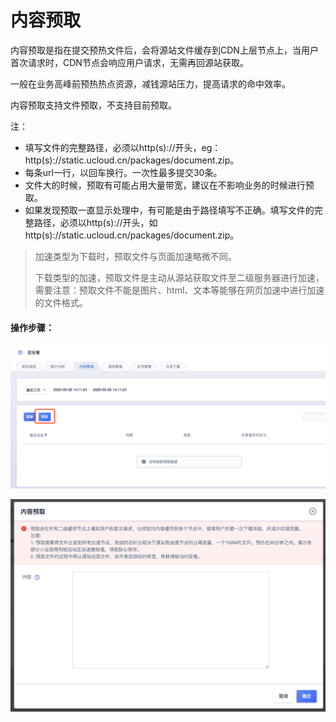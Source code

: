 # 内容预取

内容预取是指在提交预热文件后，会将源站文件缓存到CDN上层节点上，当用户首次请求时，CDN节点会响应用户请求，无需再回源站获取。

一般在业务高峰前预热热点资源，减钱源站压力，提高请求的命中效率。

内容预取支持文件预取，不支持目前预取。

注：

- 填写文件的完整路径，必须以http(s)://开头，eg：http(s)://static.ucloud.cn/packages/document.zip。
- 每条url一行，以回车换行。一次性最多提交30条。
- 文件大的时候，预取有可能占用大量带宽，建议在不影响业务的时候进行预取。
- 如果发现预取一直显示处理中，有可能是由于路径填写不正确。填写文件的完整路径，必须以http(s)://开头，如http(s)://static.ucloud.cn/packages/document.zip。



>加速类型为下载时，预取文件与页面加速略微不同。
>
>下载类型的加速，预取文件是主动从源站获取文件至二级服务器进行加速，需要注意：预取文件不能是图片、html、文本等能够在网页加速中进行加速的文件格式。



#### 操作步骤：

![image-20200305141148288](../images/image-20200305141148288.png)

![image-20200305141201807](../images/image-20200305141201807.png)



